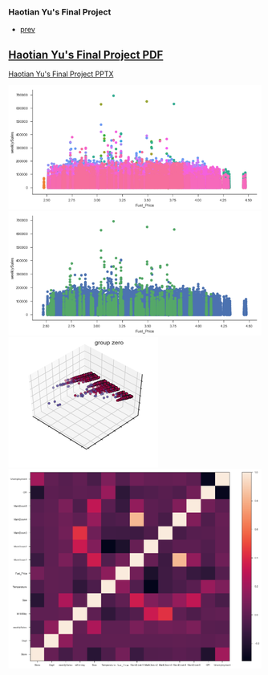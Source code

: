 

### Haotian Yu's Final Project


<div class="navbar">
  <div class="navbar-inner">
      <ul class="nav">
          <li><a href="https://github.com/HaotianYu123/HaotianYu123.github.io/blob/master/pages/publpics/HW4.MD">prev</a></li>  
      </ul>
  </div>
</div>

[Haotian Yu's Final Project PDF](https://github.com/HaotianYu123/HaotianYu123.github.io/blob/master/FP.pdf)
---
[Haotian Yu's Final Project PPTX](https://github.com/HaotianYu123/HaotianYu123.github.io/blob/master/FP.pptx)

<img src="Final.png" alt="f" title="f"/>
<img src="Fianl2.png" alt="f1" title="f1"/>
<img src="Final3.png" alt="f2" title="f2"/>
<img src="Final4.png" alt="f3" title="f3"/>
